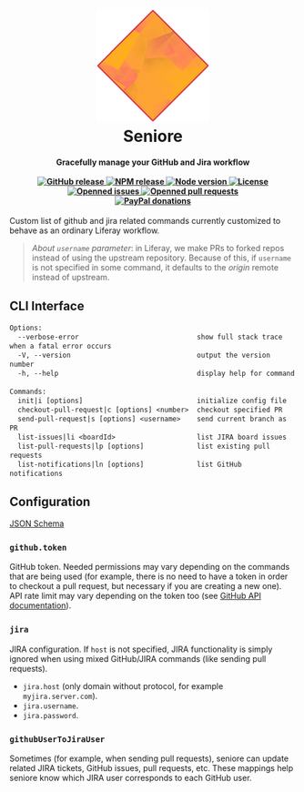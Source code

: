 <h1 align="center">
  <img
    name="logo"
    src="https://raw.githubusercontent.com/p2kmgcl/seniore/master/assets/logo.png"
    alt="Seniore logo, a yellow and pink diamond"
    width="200"
  />
  <br />
  Seniore
</h1>

<h4 align="center">
  Gracefully manage your GitHub and Jira workflow<br><br>

  <a href="https://github.com/p2kmgcl/seniore/releases">
    <img alt="GitHub release" src="https://img.shields.io/github/release/p2kmgcl/seniore.svg">
  </a>
  <a href="https://www.npmjs.com/package/seniore">
    <img alt="NPM release" src="https://img.shields.io/npm/v/seniore.svg">
  </a>
  <a href="https://github.com/p2kmgcl/seniore/blob/master/package.json">
    <img alt="Node version" src="https://img.shields.io/node/v/seniore">
  </a>
  <a href="https://github.com/p2kmgcl/seniore/blob/master/LICENSE">
    <img alt="License" src="https://img.shields.io/github/license/p2kmgcl/seniore">
  </a>
  <br>
  <a href="https://github.com/p2kmgcl/seniore/pulls">
    <img alt="Openned issues" src="https://img.shields.io/github/issues/p2kmgcl/seniore">
  </a>
  <a href="https://github.com/p2kmgcl/seniore/pulls">
    <img alt="Openned pull requests" src="https://img.shields.io/github/issues-pr/p2kmgcl/seniore">
  </a>
  <br>
  <a href="https://paypal.me/p2kmgcl">
    <img alt="PayPal donations" src="https://img.shields.io/badge/donations-paypal-blue">
  </a>
</h4>

Custom list of github and jira related commands currently customized to
behave as an ordinary Liferay workflow.

> _About `username` parameter_: in Liferay, we make PRs to forked repos
> instead of using the upstream repository. Because of this, if `username`
> is not specified in some command, it defaults to the _origin_ remote instead
> of upstream.

## CLI Interface

```
Options:
  --verbose-error                             show full stack trace when a fatal error occurs
  -V, --version                               output the version number
  -h, --help                                  display help for command

Commands:
  init|i [options]                            initialize config file
  checkout-pull-request|c [options] <number>  checkout specified PR
  send-pull-request|s [options] <username>    send current branch as PR
  list-issues|li <boardId>                    list JIRA board issues
  list-pull-requests|lp [options]             list existing pull requests
  list-notifications|ln [options]             list GitHub notifications
```

## Configuration

[JSON Schema](https://raw.githubusercontent.com/p2kmgcl/seniore/master/src/types/configuration.schema.json)

### `github.token`

GitHub token. Needed permissions may vary depending on the commands that are
being used (for example, there is no need to have a token in order to checkout
a pull request, but necessary if you are creating a new one). API rate limit
may vary depending on the token too (see [GitHub API documentation](https://docs.github.com/en/rest/reference/rate-limit)).

### `jira`

JIRA configuration. If `host` is not specified, JIRA functionality is simply
ignored when using mixed GitHub/JIRA commands (like sending pull requests).

- `jira.host` (only domain without protocol, for example `myjira.server.com`).
- `jira.username`.
- `jira.password`.

### `githubUserToJiraUser`

Sometimes (for example, when sending pull requests), seniore can update related
JIRA tickets, GitHub issues, pull requests, etc. These mappings help seniore
know which JIRA user corresponds to each GitHub user.
